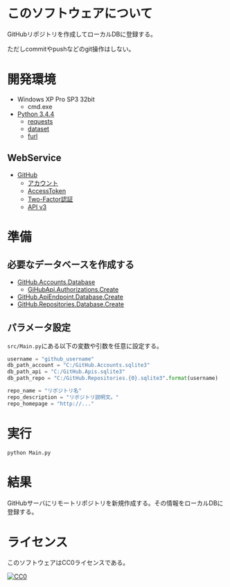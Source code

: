 ﻿# このソフトウェアについて

GitHubリポジトリを作成してローカルDBに登録する。

ただしcommitやpushなどのgit操作はしない。

# 開発環境

* Windows XP Pro SP3 32bit
    * cmd.exe
* [Python 3.4.4](https://www.python.org/downloads/release/python-344/)
    * [requests](http://requests-docs-ja.readthedocs.io/en/latest/)
    * [dataset](https://github.com/pudo/dataset)
    * [furl](https://github.com/gruns/furl)

## WebService

* [GitHub](https://github.com/)
    * [アカウント](https://github.com/join?source=header-home)
    * [AccessToken](https://github.com/settings/tokens)
    * [Two-Factor認証](https://github.com/settings/two_factor_authentication/intro)
    * [API v3](https://developer.github.com/v3/)

# 準備

## 必要なデータベースを作成する

* [GitHub.Accounts.Database](https://github.com/ytyaru/GitHub.Accounts.Database.20170107081237765)
    * [GiHubApi.Authorizations.Create](https://github.com/ytyaru/GiHubApi.Authorizations.Create.20170113141429500)
* [GitHub.ApiEndpoint.Database.Create](https://github.com/ytyaru/GitHub.ApiEndpoint.Database.Create.20170124085656531)
* [GitHub.Repositories.Database.Create](https://github.com/ytyaru/GitHub.Repositories.Database.Create.20170114123411296)

## パラメータ設定

`src/Main.py`にある以下の変数や引数を任意に設定する。

```python
username = "github_username"
db_path_account = "C:/GitHub.Accounts.sqlite3"
db_path_api = "C:/GitHub.Apis.sqlite3"
db_path_repo = "C:/GitHub.Repositories.{0}.sqlite3".format(username)

repo_name = "リポジトリ名"
repo_description = "リポジトリ説明文。"
repo_homepage = "http://..."
```

# 実行

```dosbatch
python Main.py
```

# 結果

GitHubサーバにリモートリポジトリを新規作成する。その情報をローカルDBに登録する。

# ライセンス #

このソフトウェアはCC0ライセンスである。

[![CC0](http://i.creativecommons.org/p/zero/1.0/88x31.png "CC0")](http://creativecommons.org/publicdomain/zero/1.0/deed.ja)
